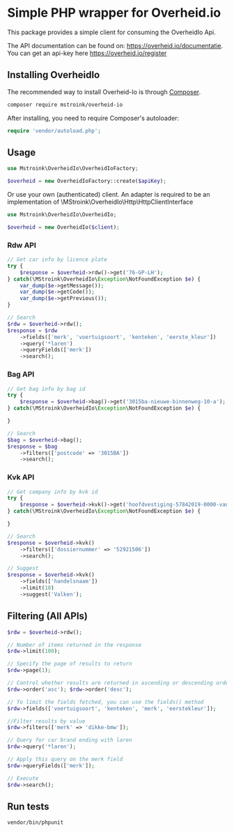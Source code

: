 # Simple PHP wrapper for Overheid.io
This package provides a simple client for consuming the OverheidIo Api.

The API documentation can be found on: https://overheid.io/documentatie. You can get an api-key here https://overheid.io/register

## Installing OverheidIo

The recommended way to install Overheid-Io is through [Composer](http://getcomposer.org).

```bash
composer require mstroink/overheid-io
```

After installing, you need to require Composer's autoloader:

```php
require 'vendor/autoload.php';
```

## Usage
```php
use Mstroink\OverheidIo\OverheidIoFactory;

$overheid = new OverheidIoFactory::create($apiKey);
```

Or use your own (authenticated) client. An adapter is required to be an implementation of \MStroink\OverheidIo\Http\HttpClientInterface

```php
use Mstroink\OverheidIo\OverheidIo;

$overheid = new OverheidIo($client);
```

### Rdw API
```php
// Get car info by licence plate
try {
    $response = $overheid->rdw()->get('76-GP-LH');    
} catch(\MStroink\OverheidIo\Exception\NotFoundException $e) {
    var_dump($e->getMessage());
    var_dump($e->getCode());
    var_dump($e->getPrevious());
}

// Search
$rdw = $overheid->rdw();
$response = $rdw
    ->fields(['merk', 'voertuigsoort', 'kenteken', 'eerste_kleur'])
    ->query('*laren')
    ->queryFields(['merk'])
    ->search();
```

### Bag API
```php
// Get bag info by bag id
try {
    $response = $overheid->bag()->get('3015ba-nieuwe-binnenweg-10-a');   
} catch(\MStroink\OverheidIo\Exception\NotFoundException $e) {

}

// Search
$bag = $overheid->bag();
$response = $bag
    ->filters(['postcode' => '3015BA'])
    ->search();
```

### Kvk API
```php
// Get company info by kvk id
try {
    $response = $overheid->kvk()->get('hoofdvestiging-57842019-0000-van-der-lei-techniek-bv');
} catch(\MStroink\OverheidIo\Exception\NotFoundException $e) {

}

// Search
$response = $overheid->kvk()
    ->filters(['dossiernummer' => '52921506'])
    ->search();

// Suggest
$response = $overheid->kvk()
    ->fields(['handelsnaam'])
    ->limit(10)
    ->suggest('Valken');

```

## Filtering (All APIs)
```php
$rdw = $overheid->rdw();

// Number of items returned in the response
$rdw->limit(100);

// Specify the page of results to return
$rdw->page(1);

// Control whether results are returned in ascending or descending order
$rdw->order('asc'); $rdw->order('desc');

// To limit the fields fetched, you can use the fields() method
$rdw->fields(['voertuigsoort', 'kenteken', 'merk', 'eerstekleur']);

//Filter results by value
$rdw->filters(['merk' => 'dikke-bmw']);

// Query for car brand ending with laren
$rdw->query('*laren');

// Apply this query on the merk field
$rdw->queryFields(['merk']);

// Execute
$rdw->search();
```

## Run tests
```
vendor/bin/phpunit
```